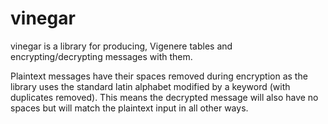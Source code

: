 # vinegar

vinegar is a library for producing, Vigenere tables and encrypting/decrypting
messages with them.

Plaintext messages have their spaces removed during encryption as the library
uses the standard latin alphabet modified by a keyword (with duplicates removed).
This means the decrypted message will also have no spaces but will match the
plaintext input in all other ways.
